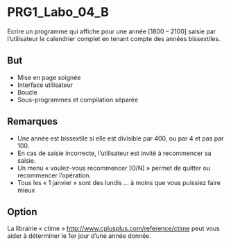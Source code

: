 # PRG1_Labo_04_B
Ecrire un programme qui affiche pour une année [1800 – 2100] saisie par
l’utilisateur le calendrier complet en tenant compte des années bissextiles.
## But
* Mise en page soignée
* Interface utilisateur
* Boucle
* Sous-programmes et compilation séparée
## Remarques
* Une année est bissextile si elle est divisible par 400, ou par 4 et pas par 100.
* En cas de saisie incorrecte, l’utilisateur est invité à recommencer sa saisie.
* Un menu « voulez-vous recommencer [O/N] » permet de quitter ou recommencer l’opération.
* Tous les « 1 janvier » sont des lundis ... à moins que vous puissiez faire mieux
## Option
La librairie « ctime » http://www.cplusplus.com/reference/ctime peut vous aider
à déterminer le 1er jour d’une année donnée.